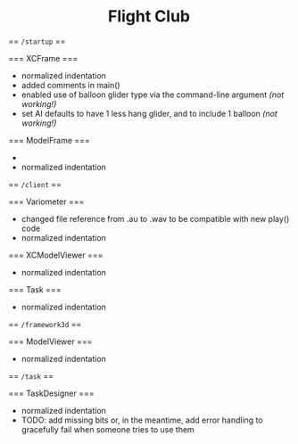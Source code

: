  <h1 align="center">Flight Club</h1>
 
 == `/startup` ==
 
 === XCFrame ===
  
  - normalized indentation
  - added comments in main()
  - enabled use of balloon glider type via the command-line argument *(not working!)*
  - set AI defaults to have 1 less hang glider, and to include 1 balloon *(not working!)*
  
  === ModelFrame ===
  
  - 
  - normalized indentation 
  
  
 == `/client` ==
 
 === Variometer ===
  - changed file reference from .au to .wav to be compatible with new  play() code
  - normalized indentation
 
 === XCModelViewer ===
 
  - normalized indentation
  
 === Task ===
 
   - normalized indentation

  
== `/framework3d` ==

=== ModelViewer ===

 - normalized indentation
  
  
  
== `/task` ==

=== TaskDesigner ===

 - normalized indentation
 - TODO: add missing bits or, in the meantime, add error handling to gracefully fail when someone tries to use them